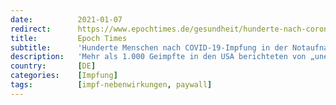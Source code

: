 ```yaml
---
date:          2021-01-07
redirect:      https://www.epochtimes.de/gesundheit/hunderte-nach-corona-impfung-in-notaufnahme-impfstoff-183-mal-mehr-reaktionen-a3418042.html
title:         Epoch Times
subtitle:      'Hunderte Menschen nach COVID-19-Impfung in der Notaufnahme'
description:   'Mehr als 1.000 Geimpfte in den USA berichteten von „unerwünschten Ereignissen“. Den amerikanischen Behörden liegen zudem 17 Berichte über „lebensbedrohliche“ Ereignisse und zwei Berichte über „permanente Behinderungen“ vor. Statistisch betrachtet ist die Corona-Impfung damit 183-mal gefährlicher als andere Impfstoffe.'
country:       [DE]
categories:    [Impfung]
tags:          [impf-nebenwirkungen, paywall]
---
```

